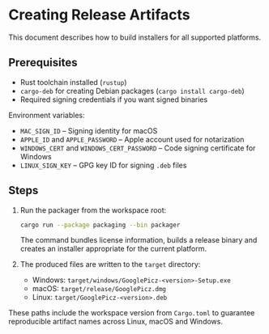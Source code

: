 # Creating Release Artifacts

This document describes how to build installers for all supported platforms.

## Prerequisites

- Rust toolchain installed (`rustup`)
- `cargo-deb` for creating Debian packages (`cargo install cargo-deb`)
- Required signing credentials if you want signed binaries

Environment variables:

- `MAC_SIGN_ID` – Signing identity for macOS
- `APPLE_ID` and `APPLE_PASSWORD` – Apple account used for notarization
- `WINDOWS_CERT` and `WINDOWS_CERT_PASSWORD` – Code signing certificate for Windows
- `LINUX_SIGN_KEY` – GPG key ID for signing `.deb` files

## Steps

1. Run the packager from the workspace root:

   ```bash
   cargo run --package packaging --bin packager
   ```

   The command bundles license information, builds a release binary and
   creates an installer appropriate for the current platform.

2. The produced files are written to the `target` directory:

   - Windows: `target/windows/GooglePicz-<version>-Setup.exe`
   - macOS: `target/release/GooglePicz.dmg`
   - Linux: `target/GooglePicz-<version>.deb`

These paths include the workspace version from `Cargo.toml` to guarantee
reproducible artifact names across Linux, macOS and Windows.
